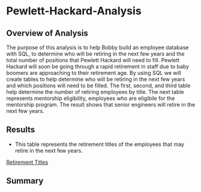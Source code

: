# Pewlett-Hackard-Analysis
## Overview of Analysis
The purpose of this analysis is to help Bobby build an employee database with SQL, to determine who will be retiring in the next few years and the total number of positions that Pewlett Hackard will need to fill.  Pewlett Hackard will soon be going through a rapid retirement in staff due to baby boomers are approaching to their retirement age. By using SQL we will create tables to help determine who will be retiring in the next few years and which positions will need to be filled. The first, second, and third table help determine the number of retiring employees by title. The next table represents mentorship eligibility, employees who are eligibile for the mentorship program. The result shows that senior engineers will retire in the next few years.

## Results
- This table represents the retirement titles of the employees that may retire in the next few years.

[Retirement Titles](Data/retirement_titles.csv)

## Summary
